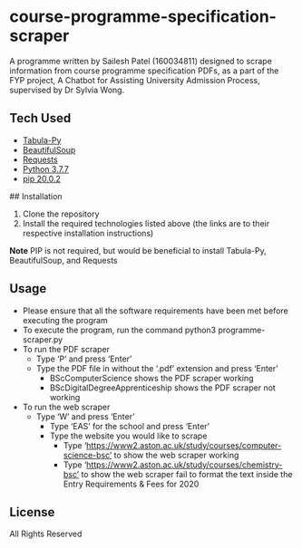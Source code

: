 # course-programme-specification-scraper

A programme written by Sailesh Patel (160034811) designed to scrape information from course programme specification PDFs, as a part of the FYP project, A Chatbot for Assisting University Admission Process, supervised by Dr Sylvia Wong. 

## Tech Used
* [Tabula-Py](https://tabula-py.readthedocs.io/en/latest/getting_started.html#installation)
* [BeautifulSoup](https://www.crummy.com/software/BeautifulSoup/bs4/doc/#installing-beautiful-soup)
* [Requests](https://requests.readthedocs.io/en/master/user/install/)
* [Python 3.7.7](https://www.python.org/downloads/release/python-377/)
* [pip 20.0.2](https://pip.pypa.io/en/stable/installing/)  

## Installation
1. Clone the repository
2. Install the required technologies listed above (the links are to their respective installation instructions)

**Note** PIP is not required, but would be beneficial to install Tabula-Py, BeautifulSoup, and Requests

## Usage
* Please ensure that all the software requirements have been met before executing the program
* To execute the program, run the command python3 programme-scraper.py
* To run the PDF scraper
    * Type ‘P’ and press ‘Enter’
	* Type the PDF file in without the ‘.pdf’ extension and press ‘Enter’
        * BScComputerScience shows the PDF scraper working
        * BScDigitalDegreeApprenticeship shows the PDF scraper not working
* To run the web scraper
    * Type ‘W’ and press ‘Enter’
        * Type ‘EAS’ for the school and press ‘Enter’
        * Type the website you would like to scrape
            * Type ‘https://www2.aston.ac.uk/study/courses/computer-science-bsc’ to show the web scraper working
            * Type ‘https://www2.aston.ac.uk/study/courses/chemistry-bsc’ to show the web scraper fail to format the text inside the Entry Requirements & Fees for 2020



## License
All Rights Reserved